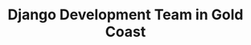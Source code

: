 ---
title: Django Development Team in Gold Coast
permalink: /landings/locations/gold-coast/developer/django
technology: Django
location: Gold Coast
---